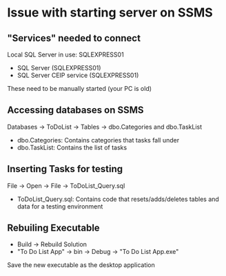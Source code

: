 # Issue with starting server on SSMS

## "Services" needed to connect

Local SQL Server in use: SQLEXPRESS01

- SQL Server (SQLEXPRESS01)
- SQL Server CEIP service (SQLEXPRESS01)

These need to be manually started (your PC is old)

## Accessing databases on SSMS

Databases -> ToDoList -> Tables -> dbo.Categories and dbo.TaskList

- dbo.Categories: Contains categories that tasks fall under
- dbo.TaskList: Contains the list of tasks

## Inserting Tasks for testing

File -> Open -> File -> ToDoList_Query.sql

- ToDoList_Query.sql: Contains code that resets/adds/deletes tables and data for a testing environment

## Rebuiling Executable

- Build -> Rebuild Solution
- "To Do List App" -> bin -> Debug -> "To Do List App.exe"

Save the new executable as the desktop application
